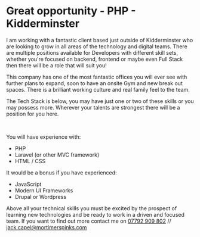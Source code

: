 <h1>Great opportunity - PHP - Kidderminster</h1>

<p>I am working with a fantastic client based just outside of Kidderminster who are looking to grow in all areas of the technology and digital teams. There are multiple positions available for Developers with different skill sets, whether you're focused on backend, frontend or maybe even Full Stack then there will be a role that will suit you!</p>
<p>This company has one of the most fantastic offices you will ever see with further plans to expand, soon to have an onsite Gym and new break out spaces. There is a brilliant working culture and real family feel to the team.</p>
<p>The Tech Stack is below, you may have just one or two of these skills or you may possess more. Wherever your talents are strongest there will be a position for you here.</p><p><br></p><p>You will have experience with:</p>
<ul><li>PHP</li><li>Laravel (or other MVC framework)</li><li>HTML / CSS</li></ul>
<p>It would be a bonus if you have experienced:</p><ul><li>JavaScript</li><li>Modern UI Frameworks </li><li>Drupal or Wordpress</li></ul><p>Above all your technical skills you must be excited by the prospect of learning new technologies and be ready to work in a driven and focused team. If you want to find out more contact me on <a href="tel:+447792909802">07792 909 802</a> // <a href="mailto:jack.capel@mortimerspinks.com">jack.capel@mortimerspinks.com</a></p>
